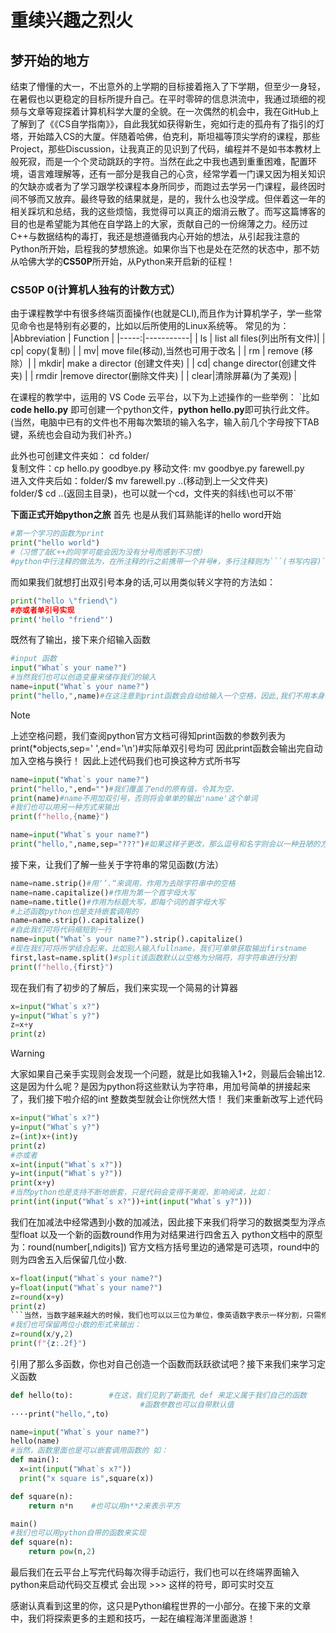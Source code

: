 # 重续兴趣之烈火
## 梦开始的地方
  结束了懵懂的大一，不出意外的上学期的目标接着拖入了下学期，但至少一身轻，在暑假也以更稳定的目标所提升自己。在平时零碎的信息洪流中，我通过琐细的视频与文章等窥探着计算机科学大厦的全貌。在一次偶然的机会中，我在GitHub上了解到了《《CS自学指南》》，自此我犹如获得新生，宛如行走的孤舟有了指引的灯塔，开始踏入CS的大厦。伴随着哈佛，伯克利，斯坦福等顶尖学府的课程，那些Project，那些Discussion，让我真正的见识到了代码，编程并不是如书本教材上般死寂，而是一个个灵动跳跃的字符。当然在此之中我也遇到重重困难，配置环境，语言难理解等，还有一部分是我自己的心贪，经常学着一门课又因为相关知识的欠缺亦或者为了学习跟学校课程本身所同步，而跑过去学另一门课程，最终因时间不够而又放弃。最终导致的结果就是，是的，我什么也没学成。但伴着这一年的相关踩坑和总结，我的这些烦恼，我觉得可以真正的烟消云散了。而写这篇博客的目的也是希望能为其他在自学路上的大家，贡献自己的一份绵薄之力。经历过C++与数据结构的毒打，我还是想遵循我内心开始的想法，从引起我注意的Python所开始，启程我的梦想旅途。如果你当下也是处在茫然的状态中，那不妨从哈佛大学的**CS50P**所开始，从Python来开启新的征程！
###  CS50P 0(计算机人独有的计数方式）
  由于课程教学中有很多终端页面操作(也就是CLI),而且作为计算机学子，学一些常见命令也是特别有必要的，比如以后所使用的Linux系统等。
  常见的为：
|Abbreviation  | Function |
|-----:|-----------|
| ls  | list all files(列出所有文件)|
|  cp| copy(复制)    |
|    mv| move file(移动),当然也可用于改名       |
| rm  | remove (移除）|
|  mkdir| make a director (创建文件夹)    |
|   cd| change director(创建文件夹)     |
| rmdir |remove director(删除文件夹)  |
| clear|清除屏幕(为了美观)     |


在课程的教学中，运用的 VS Code 云平台，以下为上述操作的一些举例：
`比如 **code hello.py** 即可创建一个python文件，**python hello.py**即可执行此文件。(当然，电脑中已有的文件也不用每次繁琐的输入名字，输入前几个字母按下TAB键，系统也会自动为我们补齐。)
 
此外也可创建文件夹如： cd folder/  
复制文件：cp hello.py  goodbye.py 
移动文件: mv goodbye.py  farewell.py  
进入文件夹后如：folder/$ mv farewell.py ..(移动到上一父文件夹)  
folder/$ cd ..(返回主目录)，也可以就一个cd，文件夹的斜线\也可以不带`
 
 **下面正式开始python之旅**
首先
也是从我们耳熟能详的hello word开始
```python
#第一个学习的函数为print
print("hello world")
#（习惯了敲C++的同学可能会因为没有分号而感到不习惯）
#python中行注释的做法为，在所注释的行之前携带一个井号#，多行注释则为```(书写内容)```.
```
而如果我们就想打出双引号本身的话,可以用类似转义字符的方法如：
```python
print("hello \"friend\")
#亦或者单引号实现
print('hello "friend"')
```
既然有了输出，接下来介绍输入函数
```python
#input 函数
input("What`s your name?")
#当然我们也可以创造变量来储存我们的输入
name=input("What`s your name?")
print("hello,",name)#在这注意到print函数会自动给输入一个空格，因此,我们不用本身再额外敲击空格。
```
> [!NOTE]
> 上述空格问题，我们查阅python官方文档可得知print函数的参数列表为
print(*objects,sep=' ',end='\n')#实际单双引号均可
因此print函数会输出完自动加入空格与换行！
因此上述代码我们也可换这种方式所书写
```python
name=input("What`s your name?")
print("hello,",end="")#我们覆盖了end的原有值，令其为空.
print(name)#name不用加双引号，否则将会单单的输出'name'这个单词
#我们也可以用另一种方式来输出
print(f"hello,{name}")
```
```python
name=input("What`s your name?")
print("hello,",name,sep="???")#如果这样子更改，那么逗号和名字则会以一种丑陋的方式所隔开
```
接下来，让我们了解一些关于字符串的常见函数(方法）
```python
name=name.strip()#用‘’.“来调用，作用为去除字符串中的空格
name=name.capitalize()#作用为第一个首字母大写
name=name.title()#作用为标题大写，即每个词的首字母大写
#上述函数python也是支持嵌套调用的
name=name.strip().capitalize()
#自此我们可将代码缩短到一行
name=input("What`s your name?").strip().capitalize()
#现在我们可将所学结合起来，比如别人输入fullname，我们可单单获取输出firstname
first,last=name.split()#split该函数默认以空格为分隔符，将字符串进行分割
print(f"hello,{first}")
```
现在我们有了初步的了解后，我们来实现一个简易的计算器
```python
x=input("What`s x?")
y=input("What`s y?")
z=x+y
print(z)
```
> [!WARNING]
> 大家如果自己亲手实现则会发现一个问题，就是比如我输入1+2，则最后会输出12.这是因为什么呢？是因为python将这些默认为字符串，用加号简单的拼接起来了，我们接下啦介绍的int 整数类型就会让你恍然大悟！
我们来重新改写上述代码
```python
x=input("What`s x?")
y=input("What`s y?")
z=(int)x+(int)y
print(z)
#亦或者
x=int(input("What`s x?"))
y=int(input("What`s y?"))
print(x+y)
#当然python也是支持不断地嵌套，只是代码会变得不美观，影响阅读，比如：
print(int(input("What`s x?"))+int(input("What`s y?")))
```
我们在加减法中经常遇到小数的加减法，因此接下来我们将学习的数据类型为浮点型float
以及一个新的函数round作用为对结果进行四舍五入
python文档中的原型为：round(number[,ndigits])
官方文档方括号里边的通常是可选项，round中的则为四舍五入后保留几位小数.
```python
x=float(input("What`s your name?")
y=float(input("What`s your name?")
z=round(x+y)
print(z)
```当然，当数字越来越大的时候，我们也可以以三位为单位，像英语数字表示一样分割，只需修改print为：print(f"{z:,}") ,例如输入1000，则输出1,000```
#我们也可保留两位小数的形式来输出：
z=round(x/y,2)
print(f"{z:.2f}")
```
引用了那么多函数，你也对自己创造一个函数而跃跃欲试吧？接下来我们来学习定义函数
```python
def hello(to):        #在这，我们见到了新面孔 def 来定义属于我们自己的函数
                             #函数参数也可以自带默认值
····print("hello,",to)

name=input("What`s your name?")
hello(name)
#当然，函数里面也是可以嵌套调用函数的 如：
def main():
  x=int(input("What`s x?"))
  print("x square is",square(x))

def square(n):
    return n*n    #也可以用n**2来表示平方

main()
#我们也可以用python自带的函数来实现
def square(n):
    return pow(n,2)
```
最后我们在云平台上写完代码每次得手动运行，我们也可以在终端界面输入python来启动代码交互模式
会出现 >>> 这样的符号，即可实时交互 

感谢认真看到这里的你，这只是Python编程世界的一小部分。在接下来的文章中，我们将探索更多的主题和技巧，一起在编程海洋里面遨游！
